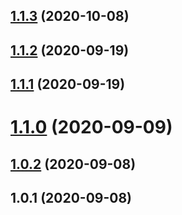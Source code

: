 ## [1.1.3](https://github.com/bconnorwhite/types-package-json/compare/v1.1.2...v1.1.3) (2020-10-08)



## [1.1.2](https://github.com/bconnorwhite/types-package-json/compare/v1.1.1...v1.1.2) (2020-09-19)



## [1.1.1](https://github.com/bconnorwhite/types-package-json/compare/v1.1.0...v1.1.1) (2020-09-19)



# [1.1.0](https://github.com/bconnorwhite/types-package-json/compare/v1.0.2...v1.1.0) (2020-09-09)



## [1.0.2](https://github.com/bconnorwhite/types-package-json/compare/v1.0.1...v1.0.2) (2020-09-08)



## 1.0.1 (2020-09-08)



